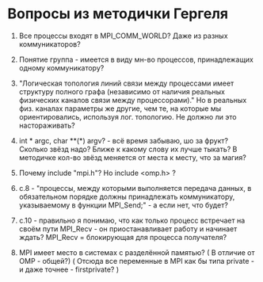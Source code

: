 # Вопросы из методички Гергеля
1) Все процессы входят в MPI_COMM_WORLD? Даже из разных коммуникаторов?

2) Понятие группа - имеется в виду мн-во процессов, принадлежащих одному коммуникатору?

3) "Логическая топология линий связи между процессами имеет структуру полного графа (независимо от наличия реальных физических каналов связи между процессорами)." 
Но в реальных физ. каналах параметры же другие, чем те, на которые мы ориентировались, используя лог. топологию. Не должно ли это настораживать?

4) int * argc, char **(*) argv? - всё время забываю, шо за фрукт? Сколько звёзд надо? Ближе к какому слову их лучше тыкать? В методичке кол-во звёзд меняется от места к месту, что за магия?

5) Почему include "mpi.h"? Но include <omp.h> ?

6) c.8 - "процессы, между которыми выполняется передача данных, в обязательном порядке должны принадлежать коммуникатору, указываемому в функции MPI_Send;" - а если нет, что будет?

7) с.10 - правильно я понимаю, что как только процесс встречает на своём пути MPI_Recv - он приостанавливает работу и начинает ждать? MPI_Recv = блокирующая для процесса получателя?

8) MPI имеет место в системах с разделённой памятью? ( В отличие от OMP - общей?) ( Отсюда все переменные в MPI как бы типа private - и даже точнее - firstprivate? )
